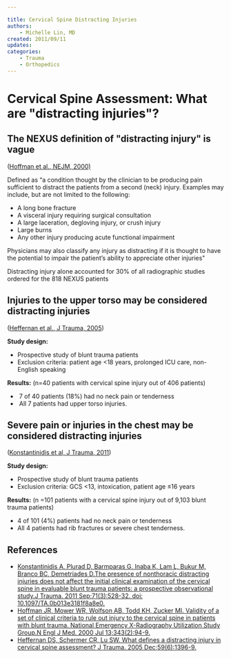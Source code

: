 ```yaml
---

title: Cervical Spine Distracting Injuries
authors:
    - Michelle Lin, MD
created: 2011/09/11
updates:
categories:
    - Trauma
    - Orthopedics
---
```


# Cervical Spine Assessment: What are "distracting injuries"?

## The **NEXUS definition of "distracting injury"** is vague  

([Hoffman et al., NEJM, 2000)](https://www.ncbi.nlm.nih.gov/pubmed/?term=10891516)

Defined as “a condition thought by the clinician to be producing pain sufficient to distract the patients from a second (neck) injury. Examples may include, but are not limited to the following:

- A long bone fracture
- A visceral injury requiring surgical consultation
- A large laceration, degloving injury, or crush injury
- Large burns
- Any other injury producing acute functional impairment

Physicians may also classify any injury as distracting if it is thought to have the potential to impair the patient’s ability to appreciate other injuries"

Distracting injury alone accounted for 30% of all radiographic studies ordered for the 818 NEXUS patients

## Injuries to the upper torso may be considered distracting injuries 

([Heffernan et al., J Trauma, 2005](https://www.ncbi.nlm.nih.gov/pubmed/?term=16394912))

**Study design:**

- Prospective study of blunt trauma patients
- Exclusion criteria: patient age &lt;18 years, prolonged ICU care, non-English speaking 

**Results:** (n=40 patients with cervical spine injury out of 406 patients)

-  7 of 40 patients (18%) had no neck pain or tenderness
-  All 7 patients had upper torso injuries.

## Severe pain or injuries in the chest may be considered distracting injuries

([Konstantinidis et al, J Trauma, 2011](https://www.ncbi.nlm.nih.gov/pubmed/?term=21248650)) 

**Study design:**

- Prospective study of blunt trauma patients
- Exclusion criteria: GCS &lt;13, intoxication, patient age ≤16 years

**Results:**  (n =101 patients with a cervical spine injury out of 9,103 blunt trauma patients)

- 4 of 101 (4%) patients had no neck pain or tenderness
- All 4 patients had rib fractures or severe chest tenderness.

## References

- [Konstantinidis A, Plurad D, Barmparas G, Inaba K, Lam L, Bukur M, Branco BC, Demetriades D.The presence of nonthoracic distracting injuries does not affect the initial clinical examination of the cervical spine in evaluable blunt trauma patients: a prospective observational study.J Trauma. 2011 Sep;71(3):528-32. doi: 10.1097/TA.0b013e3181f8a8e0.](https://www.ncbi.nlm.nih.gov/pubmed/?term=21248650)
- [Hoffman JR, Mower WR, Wolfson AB, Todd KH, Zucker MI. Validity of a set of clinical criteria to rule out injury to the cervical spine in patients with blunt trauma. National Emergency X-Radiography Utilization Study Group.N Engl J Med. 2000 Jul 13;343(2):94-9.](https://www.ncbi.nlm.nih.gov/pubmed/?term=10891516)
- [Heffernan DS, Schermer CR, Lu SW. What defines a distracting injury in cervical spine assessment? J Trauma. 2005 Dec;59(6):1396-9.](https://www.ncbi.nlm.nih.gov/pubmed/?term=16394912)
